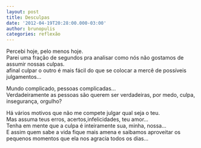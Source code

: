 ```yaml
---
layout: post
title: Desculpas
date: '2012-04-19T20:28:00.000-03:00'
author: brunopulis
categories: reflexão
---
```


Percebi hoje, pelo menos hoje.<br />
Parei uma fração de segundos pra analisar como nós não gostamos de assumir nossas culpas. <br>
afinal culpar o outro é mais fácil do que se colocar a mercê de possíveis julgamentos...<br />

Mundo complicado, pessoas complicadas...<br />
Verdadeiramente as pessoas são querem ser verdadeiras, por medo, culpa, insegurança, orgulho?<br />

Há vários motivos que não me compete julgar qual seja o teu.<br />
Mas assuma teus erros, acertos,infelicidades, teu amor...<br />
Tenha em mente que a culpa é inteiramente sua, minha, nossa...<br />
E assim quem sabe a vida fique mais amena e saibamos aproveitar os pequenos momentos que ela nos agracia todos os dias...
